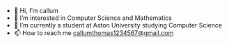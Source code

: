- 👋 Hi, I’m callum
- 👀 I’m interested in Computer Science and Mathematics 
- 🌱 I’m currently a student at Aston University studying Computer Science
- 📫 How to reach me callumthomas1234567@gmail.com

<!---
callum8624/callum8624 is a ✨ special ✨ repository because its `README.md` (this file) appears on your GitHub profile.
You can click the Preview link to take a look at your changes.
--->
